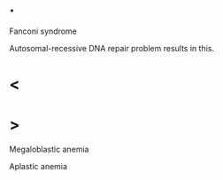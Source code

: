 # .

Fanconi syndrome

Autosomal-recessive DNA repair problem results in this.

# <

# >

Megaloblastic anemia

Aplastic anemia
